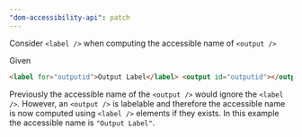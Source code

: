 ```yaml
---
"dom-accessibility-api": patch
---
```


Consider `<label />` when computing the accessible name of `<output />`

Given

```html
<label for="outputid">Output Label</label> <output id="outputid"></output>
```

Previously the accessible name of the `<output />` would ignore the `<label />`.
However, an `<output />` is labelable and therefore the accessible name is now computed using `<label />` elements if they exists.
In this example the accessible name is `"Output Label"`.
